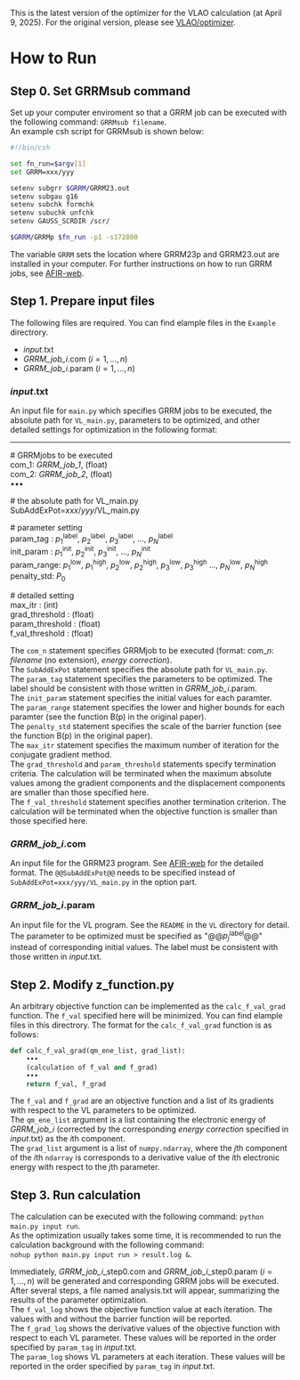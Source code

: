 This is the latest version of the optimizer for the VLAO calculation (at April 9, 2025). For the original version, please see [VLAO/optimizer](https://github.com/WatMat1127/VLAO/tree/main/optimizer).

# How to Run
## Step 0. Set GRRMsub command
Set up your computer enviroment so that a GRRM job can be executed with the following command: `GRRMsub filename`.  
An example csh script for GRRMsub is shown below:  
    
```sh
#!/bin/csh

set fn_run=$argv[1]
set GRRM=xxx/yyy

setenv subgrr $GRRM/GRRM23.out
setenv subgau g16
setenv subchk formchk
setenv subuchk unfchk
setenv GAUSS_SCRDIR /scr/

$GRRM/GRRMp $fn_run -p1 -s172800
```

The variable `GRRM` sets the location where GRRM23p and GRRM23.out are installed in your computer. For further instructions on how to run GRRM jobs, see [AFIR-web](https://afir.sci.hokudai.ac.jp).

## Step 1. Prepare input files
The following files are required. You can find elample files in the `Example` directrory.  
- _input_.txt  
- _GRRM_job_i_.com ($i = 1, \dotsc, n$)
- _GRRM_job_i_.param ($i = 1, \dotsc, n$)


### _input_.txt
An input file for `main.py` which specifies GRRM jobs to be executed, the absolute path for `VL_main.py`, parameters to be optimized, and other detailed settings for optimization in the following format:

  ----------
  \# GRRMjobs to be executed    
  com_1: _GRRM_job_1_, (float)   
  com_2: _GRRM_job_2_, (float)   
  •••
  
  \# the absolute path for VL_main.py  
  SubAddExPot=_xxx_/_yyy_/VL_main.py  
  
  \# parameter setting  
  param_tag  : $p_1^\mathrm{label}$, $p_2^\mathrm{label}$, $p_3^\mathrm{label}$, ..., $p_N^\mathrm{label}$  
  init_param : $p_1^\mathrm{init}$, $p_2^\mathrm{init}$, $p_3^\mathrm{init}$, ..., $p_N^\mathrm{init}$  
  param_range: $p_1^\mathrm{low}$, $p_1^\mathrm{high}$, $p_2^\mathrm{low}$, $p_2^\mathrm{high}$, $p_3^\mathrm{low}$, $p_3^\mathrm{high}$ ..., $p_N^\mathrm{low}$, $p_N^\mathrm{high}$
  penalty_std: $P_0$
  
  \# detailed setting  
  max_itr         : (int)   
  grad_threshold  : (float)   
  param_threshold : (float)   
  f_val_threshold : (float)   

The `com_n` statement specifies GRRMjob to be executed (format: com\__n_: _filename_ (no extension), _energy correction_).  
The `SubAddExPot` statement specifies the absolute path for `VL_main.py`.    
The `param_tag` statement specifies the parameters to be optimized. The label should be consistent with those written in _GRRM_job_i_.param.      
The `init_param` statement specifies the initial values for each paramter.    
The `param_range` statement specifies the lower and higher bounds for each paramter (see the function B(p) in the original paper).  
The `penalty_std` statement specifies the scale of the barrier function (see the function B(p) in the original paper).  
The `max_itr` statement specifies the maximum number of iteration for the conjugate gradient method.   
The `grad_threshold` and `param_threshold` statements specify termination criteria. The calculation will be terminated when the maximum absolute values among the gradient components and the displacement components are smaller than those specified here.  
The `f_val_threshold` statement specifies another termination criterion. The calculation will be terminated when the objective function is smaller than those specified here.  
   

### _GRRM_job_i_.com
An input file for the GRRM23 program. See [AFIR-web](https://afir.sci.hokudai.ac.jp) for the detailed format. The `@@SubAddExPot@@` needs to be specified instead of `SubAddExPot=xxx/yyy/VL_main.py` in the option part.

### _GRRM_job_i_.param
An input file for the VL program. See the `README` in the `VL` directory for detail. The parameter to be optimized must be specified as "@@_p<sub>j</sub>_<sup>label</sup>@@" instead of corresponding initial values. The label must be consistent with those written in _input_.txt.  

## Step 2. Modify z_function.py
An arbitrary objective function can be implemented as the `calc_f_val_grad` function. The `f_val` specified here will be minimized. 
You can find elample files in this directrory. The format for the `calc_f_val_grad` function is as follows:

```python
def calc_f_val_grad(qm_ene_list, grad_list):
    •••
    (calculation of f_val and f_grad)
    •••
    return f_val, f_grad
```

The `f_val` and `f_grad` are an objective function and a list of its gradients with respect to the VL parameters to be optimized.  
The `qm_ene_list` argument is a list containing the electronic energy of _GRRM_job_i_ (corrected by the corresponding _energy correction_ specified in  _input_.txt) as the *i*th component.  
The `grad_list` argument is a list of `numpy.ndarray`, where the *j*th component of the *i*th `ndarray` is corresponds to a derivative value of the *i*th electronic energy with respect to the *j*th parameter.

## Step 3. Run calculation
The calculation can be executed with the following command: `python main.py input run`.  
As the optimization usually takes some time, it is recommended to run the calculation background with the following command:  
`nohup python main.py input run > result.log &`.  

Immediately, _GRRM_job_i_\_step0.com and _GRRM_job_i_\_step0.param ($i = 1, \dotsc, n$) will be generated and corresponding GRRM jobs will be executed. After several steps, a file named analysis.txt will appear, summarizing the results of the parameter optimization.  
The `f_val_log` shows the objective function value at each iteration. The values with and without the barrier function will be reported.  
The `f_grad_log` shows the derivative values of the objective function with respect to each VL parameter. These values will be reported in the order specified by `param_tag` in _input_.txt.   
The `param_log` shows VL parameters at each iteration. These values will be reported in the order specified by `param_tag` in _input_.txt.

